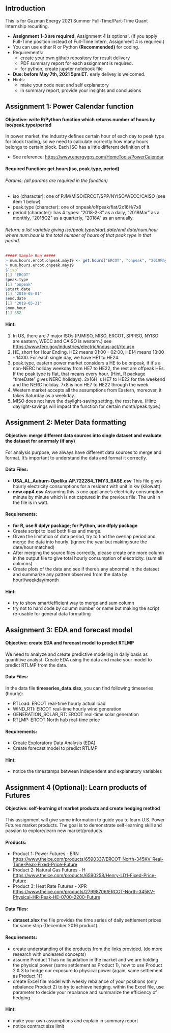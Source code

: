 ## Introduction
This is for Guzman Energy 2021 Summer Full-Time/Part-Time Quant Internship recuriting. 
- **Assignment 1-3 are required**. Assignment 4 is optional. (if you apply Full-Time position instead of Full-Time Intern, Assignment 4 is required.)
- You can use either R or Python **(Recommended)** for coding.
- Requirements:
  - create your own github repository for result delivery
  - PDF summary report for each assignment is required.
  - for python, create jupyter notebook file
- **Due: before May 7th, 2021 5pm ET.** early delivey is welcomed.
- Hints:
  - make your code neat and self explanatory
  - in summary report, provide your insights and conclusions

## Assignment 1: Power Calendar function
#### Objective: write R/Python function which returns number of hours by iso/peak.type/period
In power market, the industry defines certain hour of each day to peak type for block trading, so we need to calculate correctly how many hours belongs to certain block. Each ISO has a little different definition of it. 
- See reference: https://www.energygps.com/HomeTools/PowerCalendar

#### Required Function: get.hours(iso, peak.type, period)
###### Params: (all params are required in the function)
-	iso (character): one of PJM/MISO/ERCOT/SPP/NYISO/WECC/CAISO (see item 1 below)
-	peak.type (character): one of onpeak/offpeak/flat/2x16H/7x8
-	period (character): has 4 types: “2018-2-3” as a daily, “2018Mar” as a monthly, “2018Q2” as a quarterly, “2018A” as an annually.
###### Return:  a list variable giving iso/peak.type/start.date/end.date/num.hour where num.hour is the total number of hours of that peak type in that period.
```R
##### Sample Run #####
> num.hours.ercot.onpeak.may19 <- get.hours("ERCOT", "onpeak", "2019May")
> num.hours.ercot.onpeak.may19
$`iso`
[1] "ERCOT"
$peak.type
[1] "onpeak"
$start.date
[1] "2019-05-01"
$end.date
[1] "2019-05-31"
$num.hour
[1] 352
```
#### Hint:
1.	In US, there are 7 major ISOs (PJMISO, MISO, ERCOT, SPPISO, NYISO are eastern, WECC and CAISO is western.) see https://www.ferc.gov/industries/electric/indus-act/rto.asp
2.	HE, short for Hour Ending. HE2 means 01:00 - 02:00, HE14 means 13:00 - 14:00. For each single day, we have HE1 to HE24.
3.	peak.type, eastern power market considers a HE to be onpeak, if it's a non-NERC holiday weekday from HE7 to HE22, the rest are offpeak HEs. If the peak.type is flat, that means every hour. (Hint, R package “timeDate” gives NERC holidays). 2x16H is HE7 to HE22 for the weekend and the NERC holiday. 7x8 is non HE7 to HE22 through the week. 
4.	Western market accepts all the assumptions from Eastern, moreover, it takes Saturday as a weekday.
5.	MISO does not have the daylight-saving setting, the rest have. (Hint: daylight-savings will impact the function for certain month/peak.type.)

## Assignment 2: Meter Data formatting
#### Objective: merge different data sources into single dataset and evaluate the dataset for anormaly (if any)
For analysis purpose, we always have different data sources to merge and format. It’s important to understand the data and format it correctly. 
#### Data Files:
-	**USA_AL_Auburn-Opelika.AP.722284_TMY3_BASE.csv**
  This file gives hourly electricity consumptions for a resident with unit in kw (kilowatt). 
-	**new.app4.csv**
  Assuming this is one appliance’s electricity consumption minute by minute which is not captured in the previous file. 
  The unit in the file is in watt.
#### Requirements:
-	**for R, use R dplyr package; for Python, use dfply package**
- Create script to load both files and merge.
-	Given the limitation of data period, try to find the overlap period and merge the data into hourly. (ignore the year but making sure the date/hour matched)
-	After merging the source files correctly, please create one more column in the output file to give total hourly consumption of electricity. (sum all columns)
-	Create plots of the data and see if there’s any abnormal in the dataset and summarize any pattern observed from the data by hourl/weekday/month
#### Hint:
- try to show smart/efficient way to merge and sum column
-	try not to hard code by column number or name but making the script re-usable for general data formatting

## Assignment 3: EDA and forecast model
#### Objective: create EDA and forecast model to predict RTLMP
We need to analyze and create predictive modeling in daily basis as quantitive analyst. Create EDA using the data and make your model to predict RTLMP from the data.
#### Data Files:
In the data file **timeseries_data.xlsx**, you can find following timeseries (hourly):
-	RTLoad: ERCOT real-time hourly actual load
-	WIND_RTI: ERCOT real-time hourly wind generation
-	GENERATION_SOLAR_RT: ERCOT real-time solar generation
-	RTLMP: ERCOT North hub real-time price
#### Requirements:
-	Create Exploratory Data Analysis (EDA)
- Create forecast model to predict RTLMP
#### Hint:
-	notice the timestamps between independent and explanatory variables 

## Assignment 4 (Optional): Learn products of Futures
#### Objective: self-learning of market products and create hedging method
This assignment will give some information to guide you to learn U.S. Power Futures market products. The goal is to demonstrate self-learning skill and passion to explore/learn new market/products.
#### Products:
- Product 1: Power Futures - ERN
https://www.theice.com/products/6590337/ERCOT-North-345KV-Real-Time-Peak-Fixed-Price-Future
- Product 2: Natural Gas Futures - H
https://www.theice.com/products/6590258/Henry-LD1-Fixed-Price-Future
- Product 3: Heat Rate Futures - XPR
https://www.theice.com/products/27998706/ERCOT-North-345KV-Physical-HR-Peak-HE-0700-2200-Future
#### Data Files:
- **dataset.xlsx**  the file provides the time series of daily settlement prices for same strip (December 2016 product).
#### Requirements:
- create understanding of the products from the links provided. (do more research with uncleared concepts)
- assume Product 1 has no liquidation in the market and we are holding the physical power (same settlement as Product 1), how to use Product 2 & 3 to hedge our exposure to physical power (again, same settlement as Product 1)? 
 - create Excel file model with weekly rebalance of your positions (only rebalance Product 2) to try to achieve hedging. within the Excel file, use parameter to decide your rebalance and summarize the efficiency of hedging.
#### Hint:
- make your own assumptions and explain in summary report
- notice contract size limit


